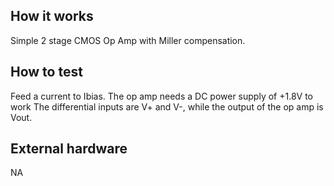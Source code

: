 <!---

This file is used to generate your project datasheet. Please fill in the information below and delete any unused
sections.

You can also include images in this folder and reference them in the markdown. Each image must be less than
512 kb in size, and the combined size of all images must be less than 1 MB.
-->

## How it works

Simple 2 stage CMOS Op Amp with Miller compensation.

## How to test

Feed a current to Ibias.
The op amp needs a DC power supply of +1.8V to work
The differential inputs are V+ and V-, while the output of the op amp is Vout.

## External hardware

NA
